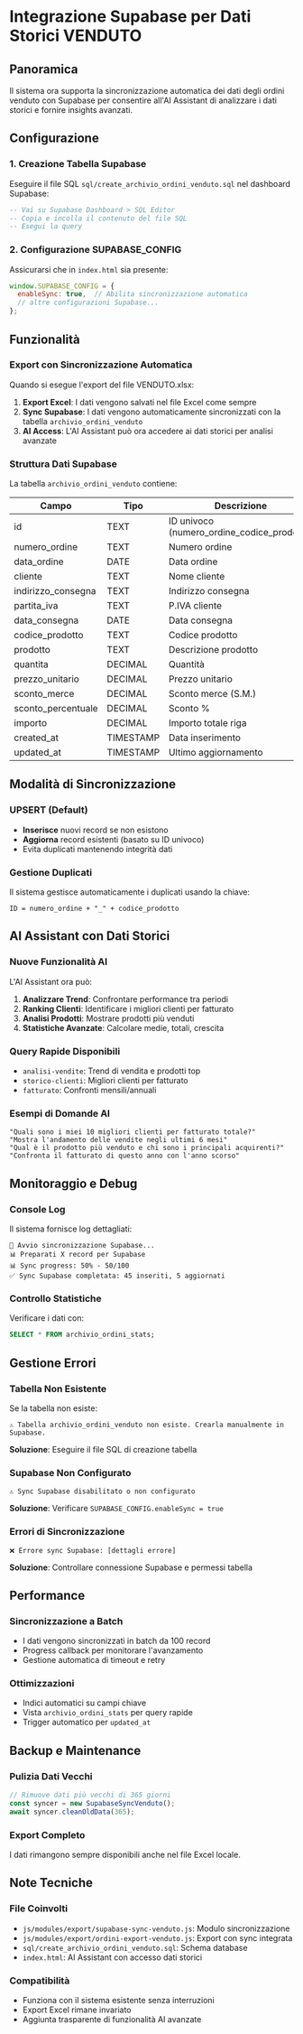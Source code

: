 # Integrazione Supabase per Dati Storici VENDUTO

## Panoramica
Il sistema ora supporta la sincronizzazione automatica dei dati degli ordini venduto con Supabase per consentire all'AI Assistant di analizzare i dati storici e fornire insights avanzati.

## Configurazione

### 1. Creazione Tabella Supabase
Eseguire il file SQL `sql/create_archivio_ordini_venduto.sql` nel dashboard Supabase:

```sql
-- Vai su Supabase Dashboard > SQL Editor
-- Copia e incolla il contenuto del file SQL
-- Esegui la query
```

### 2. Configurazione SUPABASE_CONFIG
Assicurarsi che in `index.html` sia presente:

```javascript
window.SUPABASE_CONFIG = {
  enableSync: true,  // Abilita sincronizzazione automatica
  // altre configurazioni Supabase...
};
```

## Funzionalità

### Export con Sincronizzazione Automatica
Quando si esegue l'export del file VENDUTO.xlsx:

1. **Export Excel**: I dati vengono salvati nel file Excel come sempre
2. **Sync Supabase**: I dati vengono automaticamente sincronizzati con la tabella `archivio_ordini_venduto`
3. **AI Access**: L'AI Assistant può ora accedere ai dati storici per analisi avanzate

### Struttura Dati Supabase

La tabella `archivio_ordini_venduto` contiene:

| Campo | Tipo | Descrizione |
|-------|------|-------------|
| id | TEXT | ID univoco (numero_ordine_codice_prodotto) |
| numero_ordine | TEXT | Numero ordine |
| data_ordine | DATE | Data ordine |
| cliente | TEXT | Nome cliente |
| indirizzo_consegna | TEXT | Indirizzo consegna |
| partita_iva | TEXT | P.IVA cliente |
| data_consegna | DATE | Data consegna |
| codice_prodotto | TEXT | Codice prodotto |
| prodotto | TEXT | Descrizione prodotto |
| quantita | DECIMAL | Quantità |
| prezzo_unitario | DECIMAL | Prezzo unitario |
| sconto_merce | DECIMAL | Sconto merce (S.M.) |
| sconto_percentuale | DECIMAL | Sconto % |
| importo | DECIMAL | Importo totale riga |
| created_at | TIMESTAMP | Data inserimento |
| updated_at | TIMESTAMP | Ultimo aggiornamento |

## Modalità di Sincronizzazione

### UPSERT (Default)
- **Inserisce** nuovi record se non esistono
- **Aggiorna** record esistenti (basato su ID univoco)
- Evita duplicati mantenendo integrità dati

### Gestione Duplicati
Il sistema gestisce automaticamente i duplicati usando la chiave:
```
ID = numero_ordine + "_" + codice_prodotto
```

## AI Assistant con Dati Storici

### Nuove Funzionalità AI
L'AI Assistant ora può:

1. **Analizzare Trend**: Confrontare performance tra periodi
2. **Ranking Clienti**: Identificare i migliori clienti per fatturato
3. **Analisi Prodotti**: Mostrare prodotti più venduti
4. **Statistiche Avanzate**: Calcolare medie, totali, crescita

### Query Rapide Disponibili
- `analisi-vendite`: Trend di vendita e prodotti top
- `storico-clienti`: Migliori clienti per fatturato
- `fatturato`: Confronti mensili/annuali

### Esempi di Domande AI
```
"Quali sono i miei 10 migliori clienti per fatturato totale?"
"Mostra l'andamento delle vendite negli ultimi 6 mesi"
"Qual è il prodotto più venduto e chi sono i principali acquirenti?"
"Confronta il fatturato di questo anno con l'anno scorso"
```

## Monitoraggio e Debug

### Console Log
Il sistema fornisce log dettagliati:
```
🔄 Avvio sincronizzazione Supabase...
📊 Preparati X record per Supabase
📊 Sync progress: 50% - 50/100
✅ Sync Supabase completata: 45 inseriti, 5 aggiornati
```

### Controllo Statistiche
Verificare i dati con:
```sql
SELECT * FROM archivio_ordini_stats;
```

## Gestione Errori

### Tabella Non Esistente
Se la tabella non esiste:
```
⚠️ Tabella archivio_ordini_venduto non esiste. Crearla manualmente in Supabase.
```
**Soluzione**: Eseguire il file SQL di creazione tabella

### Supabase Non Configurato
```
⚠️ Sync Supabase disabilitato o non configurato
```
**Soluzione**: Verificare `SUPABASE_CONFIG.enableSync = true`

### Errori di Sincronizzazione
```
❌ Errore sync Supabase: [dettagli errore]
```
**Soluzione**: Controllare connessione Supabase e permessi tabella

## Performance

### Sincronizzazione a Batch
- I dati vengono sincronizzati in batch da 100 record
- Progress callback per monitorare l'avanzamento
- Gestione automatica di timeout e retry

### Ottimizzazioni
- Indici automatici su campi chiave
- Vista `archivio_ordini_stats` per query rapide
- Trigger automatico per `updated_at`

## Backup e Maintenance

### Pulizia Dati Vecchi
```javascript
// Rimuove dati più vecchi di 365 giorni
const syncer = new SupabaseSyncVenduto();
await syncer.cleanOldData(365);
```

### Export Completo
I dati rimangono sempre disponibili anche nel file Excel locale.

## Note Tecniche

### File Coinvolti
- `js/modules/export/supabase-sync-venduto.js`: Modulo sincronizzazione
- `js/modules/export/ordini-export-venduto.js`: Export con sync integrata
- `sql/create_archivio_ordini_venduto.sql`: Schema database
- `index.html`: AI Assistant con accesso dati storici

### Compatibilità
- Funziona con il sistema esistente senza interruzioni
- Export Excel rimane invariato
- Aggiunta trasparente di funzionalità AI avanzate
